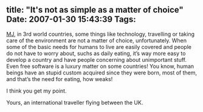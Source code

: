 title: "It's not as simple as a matter of choice"
Date: 2007-01-30 15:43:39
Tags: 
---
<p><a href="http://mjr.towers.org.uk/blog/2007/debian#climatedebconf" target="_blank">MJ</a>, in 3rd world countries, some things like technology, travelling or taking care of the environment are not a matter of choice, unfortunately. When some of the basic needs for humans to live are easily covered and people do not have to worry about, suchs as daily eating, it&#8217;s way more easy to develop a country and have people concerning about unimportant stuff. Even free software is a luxury matter on some countries! You know, human beings have an stupid custom acquired since they were born, most of them, and that&#8217;s the need for eating, how weaks!</p>

<p>I think you get my point.</p>

<p>Yours, an international traveller flying between the UK.</p>
